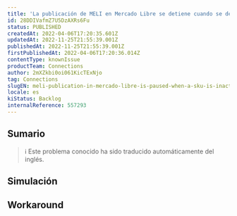 ```yaml
---
title: 'La publicación de MELI en Mercado Libre se detiene cuando se desactiva una SKU'
id: 28DDIVafmZ7U5DzAXRs6Fu
status: PUBLISHED
createdAt: 2022-04-06T17:20:35.601Z
updatedAt: 2022-11-25T21:55:39.001Z
publishedAt: 2022-11-25T21:55:39.001Z
firstPublishedAt: 2022-04-06T17:20:36.014Z
contentType: knownIssue
productTeam: Connections
author: 2mXZkbi0oi061KicTExNjo
tag: Connections
slugEN: meli-publication-in-mercado-libre-is-paused-when-a-sku-is-inactivated
locale: es
kiStatus: Backlog
internalReference: 557293
---
```


## Sumario

>ℹ️ Este problema conocido ha sido traducido automáticamente del inglés.



## Simulación



## Workaround



